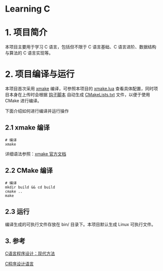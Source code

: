 # Learning C

# 1. 项目简介

本项目主要用于学习 C 语言，包括但不限于 C 语言基础、C 语言进阶、数据结构与算法的 C 语言实现等。

# 2. 项目编译与运行

本项目首次采用 [xmake](https://xmake.io/#/) 编译，可参照本项目的 [xmake.lua](./xmake.lua)
查看具体配置，同时项目本身在上传时会根据 [钩子脚本](https://gist.github.com/Free-Aaron-Li/8e3657413b1dae407bf60a7e7580e96d)
自动生成 [CMakeLists.txt](./CMakeLists.txt) 文件，以便于使用 CMake 进行编译。

下面介绍如何进行编译并运行操作

## 2.1 xmake 编译

```shell
# 编译
xmake
```

详细语法参照：[xmake 官方文档](https://xmake.io/#/zh-cn/)

## 2.2 CMake 编译

```shell
# 编译
mkdir build && cd build
cmake ..
make
```

## 2.3 运行

编译生成的可执行文件存放在 bin/ 目录下。本项目默认生成 Linux 可执行文件。

## 3. 参考

[C语言程序设计：现代方法](https://book.douban.com/subject/35503091/)

[C程序设计语言](https://book.douban.com/subject/1139336/)
